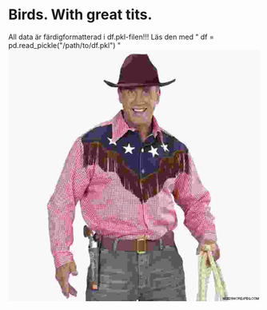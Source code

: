 # Birds. With great tits.
All data är färdigformatterad i df.pkl-filen!!! Läs den med " df = pd.read_pickle("/path/to/df.pkl") "
![alt text](https://github.com/teodorzacke/NUMA01-Final-Project-Cowboys/blob/master/COWBOY.jpg)
